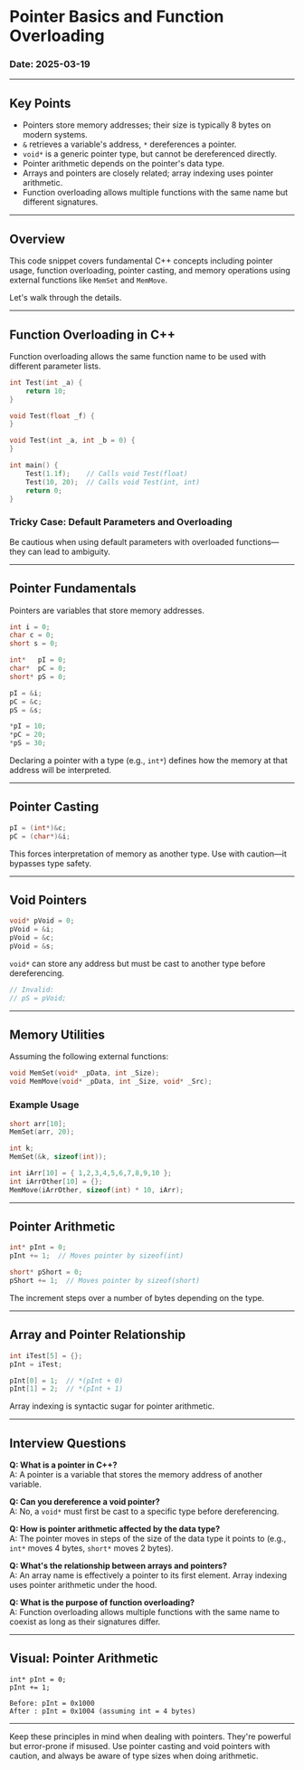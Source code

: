 # Pointer Basics and Function Overloading 

### Date: 2025-03-19

---

## Key Points

- Pointers store memory addresses; their size is typically 8 bytes on modern systems.
- `&` retrieves a variable's address, `*` dereferences a pointer.
- `void*` is a generic pointer type, but cannot be dereferenced directly.
- Pointer arithmetic depends on the pointer's data type.
- Arrays and pointers are closely related; array indexing uses pointer arithmetic.
- Function overloading allows multiple functions with the same name but different signatures.

---

## Overview

This code snippet covers fundamental C++ concepts including pointer usage, function overloading, pointer casting, and memory operations using external functions like `MemSet` and `MemMove`.

Let's walk through the details.

---

## Function Overloading in C++

Function overloading allows the same function name to be used with different parameter lists.

```cpp
int Test(int _a) {
    return 10;
}

void Test(float _f) {
}

void Test(int _a, int _b = 0) {
}

int main() {
    Test(1.1f);    // Calls void Test(float)
    Test(10, 20);  // Calls void Test(int, int)
    return 0;
}
```

### Tricky Case: Default Parameters and Overloading
Be cautious when using default parameters with overloaded functions—they can lead to ambiguity.

---

## Pointer Fundamentals

Pointers are variables that store memory addresses.

```cpp
int i = 0;
char c = 0;
short s = 0;

int*   pI = 0;
char*  pC = 0;
short* pS = 0;

pI = &i;
pC = &c;
pS = &s;

*pI = 10;
*pC = 20;
*pS = 30;
```

Declaring a pointer with a type (e.g., `int*`) defines how the memory at that address will be interpreted.

---

## Pointer Casting

```cpp
pI = (int*)&c;
pC = (char*)&i;
```

This forces interpretation of memory as another type. Use with caution—it bypasses type safety.

---

## Void Pointers

```cpp
void* pVoid = 0;
pVoid = &i;
pVoid = &c;
pVoid = &s;
```

`void*` can store any address but must be cast to another type before dereferencing.

```cpp
// Invalid:
// pS = pVoid;
```

---

## Memory Utilities

Assuming the following external functions:

```cpp
void MemSet(void* _pData, int _Size);
void MemMove(void* _pData, int _Size, void* _Src);
```

### Example Usage

```cpp
short arr[10];
MemSet(arr, 20);

int k;
MemSet(&k, sizeof(int));

int iArr[10] = { 1,2,3,4,5,6,7,8,9,10 };
int iArrOther[10] = {};
MemMove(iArrOther, sizeof(int) * 10, iArr);
```

---

## Pointer Arithmetic

```cpp
int* pInt = 0;
pInt += 1;  // Moves pointer by sizeof(int)

short* pShort = 0;
pShort += 1;  // Moves pointer by sizeof(short)
```

The increment steps over a number of bytes depending on the type.

---

## Array and Pointer Relationship

```cpp
int iTest[5] = {};
pInt = iTest;

pInt[0] = 1;  // *(pInt + 0)
pInt[1] = 2;  // *(pInt + 1)
```

Array indexing is syntactic sugar for pointer arithmetic.

---

## Interview Questions

**Q: What is a pointer in C++?**  
A: A pointer is a variable that stores the memory address of another variable.

**Q: Can you dereference a void pointer?**  
A: No, a `void*` must first be cast to a specific type before dereferencing.

**Q: How is pointer arithmetic affected by the data type?**  
A: The pointer moves in steps of the size of the data type it points to (e.g., `int*` moves 4 bytes, `short*` moves 2 bytes).

**Q: What's the relationship between arrays and pointers?**  
A: An array name is effectively a pointer to its first element. Array indexing uses pointer arithmetic under the hood.

**Q: What is the purpose of function overloading?**  
A: Function overloading allows multiple functions with the same name to coexist as long as their signatures differ.

---

## Visual: Pointer Arithmetic

```
int* pInt = 0;
pInt += 1;

Before: pInt = 0x1000
After : pInt = 0x1004 (assuming int = 4 bytes)
```

---

Keep these principles in mind when dealing with pointers. 
They're powerful but error-prone if misused. 
Use pointer casting and void pointers with caution, 
and always be aware of type sizes when doing arithmetic.